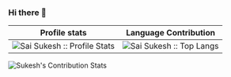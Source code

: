 ### Hi there 👋

<!--
**saisukesh04/saisukesh04** is a ✨ _special_ ✨ repository because its `README.md` (this file) appears on your GitHub profile.

Here are some ideas to get you started:

- 🔭 I’m currently working on ...
- 🌱 I’m currently learning ...
- 👯 I’m looking to collaborate on ...
- 🤔 I’m looking for help with ...
- 💬 Ask me about ...
- 📫 How to reach me: ...
- 😄 Pronouns: ...
- ⚡ Fun fact: ...
-->

 Profile stats              |  Language Contribution
:-------------------------:|:-------------------------:
![Sai Sukesh :: Profile Stats](https://github-readme-stats.vercel.app/api?username=saisukesh04&show_icons=true&hide_border=true&theme=dark&count_private=true) | ![Sai Sukesh :: Top Langs](https://github-readme-stats.vercel.app/api/top-langs/?username=saisukesh04&layout=compact&theme=react&hide_border=true)

![Sukesh's Contribution Stats](https://github-contribution-stats.vercel.app/api/?username=saisukesh04)
